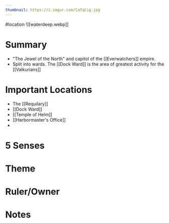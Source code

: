 ```yaml
---
thumbnail: https://i.imgur.com/CaTqCig.jpg
---
```

#location
![[waterdeep.webp]]

# Summary
- "The Jewel of the North" and capitol of the [[Everwatchers]] empire.
- Split into wards. The [[Dock Ward]] is the area of greatest activity for the [[Valkurians]]

# Important Locations
- The [[Requilary]]
- [[Dock Ward]]
- [[Temple of Helm]]
- [[Harbormaster's Office]]
- 
# 5 Senses
# Theme
# Ruler/Owner
# Notes
